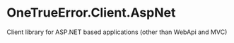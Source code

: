 # OneTrueError.Client.AspNet
Client library for ASP.NET based applications (other than WebApi and MVC)

